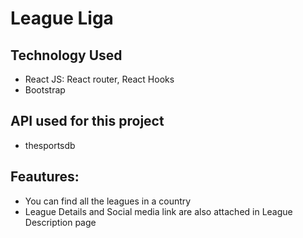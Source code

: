 # League Liga

## Technology Used

- React JS: React router, React Hooks
- Bootstrap

## API used for this project
- thesportsdb

## Feautures:
- You can find all the leagues in a country
- League Details and Social media link are also attached in League Description page